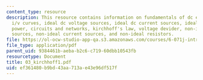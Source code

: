 ```yaml
---
content_type: resource
description: This resource contains information on fundamentals of dc electric circuts,
  i/v curves, ideal dc voltage sources, ideal dc current sources, ideal resistor,
  power, circuits and networks, kirchhoff's law, voltage devider, non-ideal voltage
  sources, non-ideal current sources, and non-ideal resistors.
file: https://ol-ocw-studio-app-qa.s3.amazonaws.com/courses/6-071j-introduction-to-electronics-signals-and-measurement-spring-2006/ef361480b9bd43aa713ae43e96df517f_03_kirchhoff1.pdf
file_type: application/pdf
parent_uid: 9384461b-aeba-b2c6-c719-60dbb10543fb
resourcetype: Document
title: 03_kirchhoff1.pdf
uid: ef361480-b9bd-43aa-713a-e43e96df517f
---
```

